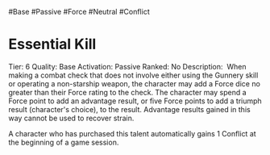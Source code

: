 #Base 
#Passive 
#Force 
#Neutral 
#Conflict 
# Essential Kill
Tier: 6
Quality: Base
Activation: Passive
Ranked: No
Description:  When making a combat check that does not involve either using the Gunnery skill or operating a non-starship weapon, the character may add a Force dice no greater than their Force rating to the check. The character may spend a Force point to add an advantage result, or five Force points to add a triumph result (character's choice), to the result. Advantage results gained in this way cannot be used to recover strain.

A character who has purchased this talent automatically gains 1 Conflict at the beginning of a game session.